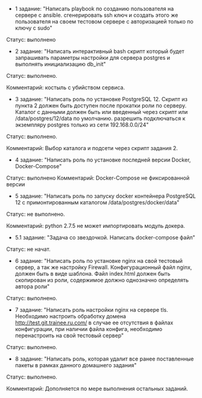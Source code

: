 - 1 задание: "Написать playbook по созданию пользователя на сервере с ansible. сгенерировать ssh ключ и создать этого же пользователя на своем тестовом сервере с авторизацией только по ключу с sudo"

Статус: выполнено

- 2 задание: "Написать интерактивный bash скрипт который будет запрашивать параметры настройки для сервера postgres и выполнять инициализацию db_init"

Статус: выполнено.

Комментарий: костыль с убийством сервиса.

- 3 задание: "Написать роль по установке PostgreSQL 12. Скрипт из пункта 2 должен быть доступен после прокатки роли по серверу. Каталог с данными должен быть или введенный через скрипт или /data/postgres/12/data по умолчанию. разрешить подключаться к экземпляру postgres только из сети 192.168.0.0/24"

Статус: выполнено.

Комментарий: Выбор каталога и подсети через скрипт задания 2.

- 4 задание: "Написать роль по установке последней версии Docker, Docker-Compose"

Статус: выполнено
Комментарий: Docker-Compose не фиксированной версии

- 5 задание: "Написать роль по запуску docker контейнера PostgreSQL 12 с примонтированным каталогом /data/postgres/docker/data"

Статус: не выполнено.

Комментарий: python 2.7.5 не может импортировать модуль докера. 

- 5.1 задание: "Задача со звездочкой. Написать docker-compose файл"

Статус: не начат.

- 6 задание: "Написать роль по установке nginx на свой тестовый сервер, а так же настройку Firewall. Конфигурационный файл nginx, должен быть в виде шаблона. Файл index.html должен быть скопирован из роли, содержимое должно однозначно определять автора роли"

Статус: выполнено.

- 7 задание: "Написать роль настройки nginx на сервере tls. Необходимо настроить обработку домена http://test.git.trainee.ru.com/ в случае ее отсутствия в файлах конфигурации, при наличии файла конфига, необходимо перенастроить на свой тестовый сервер"

Статус: выполнено.

- 8 задание: "Написать роль, которая удалит все ранее поставленные пакеты в рамках данного домашнего задания"

Статус: выполнено.

Комментарий: Дополняется по мере выполнения остальных заданий.
